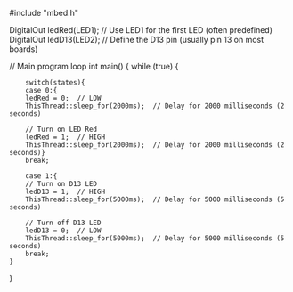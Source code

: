 #include "mbed.h"


DigitalOut ledRed(LED1);   // Use LED1 for the first LED (often predefined)
DigitalOut ledD13(LED2);    // Define the D13 pin (usually pin 13 on most boards)

// Main program loop
int main() {
    while (true) {
    
        switch(states){
        case 0:{
        ledRed = 0;  // LOW
        ThisThread::sleep_for(2000ms);  // Delay for 2000 milliseconds (2 seconds)
    
        // Turn on LED Red
        ledRed = 1;  // HIGH
        ThisThread::sleep_for(2000ms);  // Delay for 2000 milliseconds (2 seconds)}
        break;
        
        case 1:{
        // Turn on D13 LED
        ledD13 = 1;  // HIGH
        ThisThread::sleep_for(5000ms);  // Delay for 5000 milliseconds (5 seconds)

        // Turn off D13 LED
        ledD13 = 0;  // LOW
        ThisThread::sleep_for(5000ms);  // Delay for 5000 milliseconds (5 seconds)
        break;
    }
}
